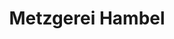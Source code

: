 ---
title: "Metzgerei Hambel"
url: /wachenheim-an-der-weinstrasse/metzgerei-hambel/
shop: Metzgerei
---